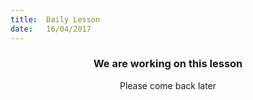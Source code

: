 ```yaml
---
title:  Daily Lesson
date:   16/04/2017
---
```


### <center>We are working on this lesson</center>
<center>Please come back later</center>